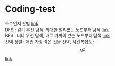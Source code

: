 # Coding-test
소수인지 판별 [link](./1.java) <br>
DFS : 깊이 우선 탐색, 최대한 멀리있는 노드부터 탐색 [link](./dfs.java)<br>
BFS : 너비 우선 탐색, 바로 가까이 있는 노드부터 탐색 [link](./bfs.java)<br>
선택 정렬 : 매번 가장 작은 것을 선택, 시간복잡도 : $$N^2$$ [link](./Select_sort.java)<br>
